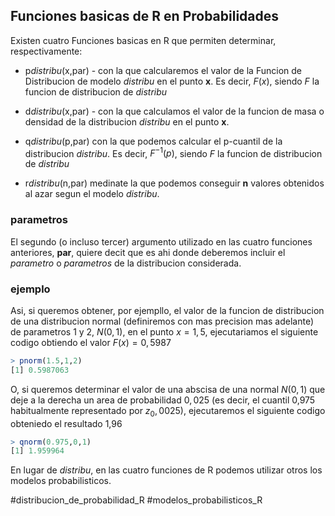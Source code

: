 ## Funciones basicas de R en Probabilidades

Existen cuatro Funciones basicas en R que permiten determinar, respectivamente:

 * p*distribu*(x,par) - con la que calcularemos el valor de la Funcion de Distribucion de modelo *distribu* en el punto **x**. Es decir, $F(x)$, siendo *F* la funcion de distribucion de *distribu*

 * d*distribu*(x,par) - con la que calculamos el valor de la funcion de masa o densidad de la distribucion *distribu* en el punto **x**.

 * q*distribu*(p,par) con la que podemos calcular el p-cuantil de la distribucion *distribu*. Es decir, $F^{-1}(p)$, siendo *F* la funcion de distribucion de *distribu*

 * r*distribu*(n,par) medinate la que podemos conseguir **n** valores obtenidos al azar segun el modelo *distribu*.


### parametros

El segundo (o incluso tercer) argumento utilizado en las cuatro funciones anteriores, **par**, quiere decit que es ahi donde deberemos incluir el *parametro* o *parametros* de la distribucion considerada.

### ejemplo

Asi, si queremos obtener, por ejempllo, el valor de la funcion de distribucion de una distribucion normal (definiremos con mas precision mas adelante) de parametros 1 y 2, $N(0,1)$, en el punto $x = 1,5$, ejecutariamos el siguiente codigo obtiendo el valor $F(x) = 0,5987$

```R
> pnorm(1.5,1,2)
[1] 0.5987063
```

O, si queremos determinar el valor de una abscisa de una normal $N(0,1)$ que deje a la derecha un area de probabilidad $0,025$ (es decir, el cuantil 0,975 habitualmente representado por $z_0,0025$), ejecutaremos el siguiente codigo obteniedo el resultado 1,96

```R
> qnorm(0.975,0,1)
[1] 1.959964
```

En lugar de *distribu*, en las cuatro funciones de R podemos utilizar otros los modelos probabilisticos.


#distribucion_de_probabilidad_R
#modelos_probabilisticos_R
